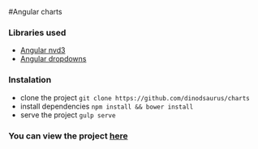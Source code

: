 #Angular charts
### Libraries used
* [Angular nvd3](http://krispo.github.io/angular-nvd3/)
* [Angular dropdowns](https://github.com/jseppi/angular-dropdowns)

### Instalation
* clone the project `git clone https://github.com/dinodsaurus/charts`
* install dependencies `npm install && bower install`
* serve the project `gulp serve`

### You can view the project [here](http://dinodsaurus.github.io/charts)
